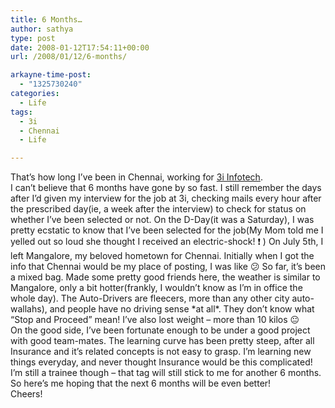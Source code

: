 ```yaml
---
title: 6 Months…
author: sathya
type: post
date: 2008-01-12T17:54:11+00:00
url: /2008/01/12/6-months/

arkayne-time-post:
  - "1325730240"
categories:
  - Life
tags:
  - 3i
  - Chennai
  - Life

---
```

That&#8217;s how long I&#8217;ve been in Chennai, working for [3i Infotech][1].  
I can&#8217;t believe that 6 months have gone by so fast. I still remember the days after I&#8217;d given my interview for the job at 3i, checking mails every hour after the prescribed day(ie, a week after the interview) to check for status on whether I&#8217;ve been selected or not. On the D-Day(it was a Saturday), I was pretty ecstatic to know that I&#8217;ve been selected for the job(My Mom told me I yelled out so loud she thought I received an electric-shock! ❗ ) On July 5th, I left Mangalore, my beloved hometown for Chennai. Initially when I got the info that Chennai would be my place of posting, I was like 😕 So far, it&#8217;s been a mixed bag. Made some pretty good friends here, the weather is similar to Mangalore, only a bit hotter(frankly, I wouldn&#8217;t know as I&#8217;m in office the whole day). The Auto-Drivers are fleecers, more than any other city auto-wallahs), and people have no driving sense \*at all\*. They don&#8217;t know what &#8220;Stop and Proceed&#8221; mean! I&#8217;ve also lost weight &#8211; more than 10 kilos 😐  
On the good side, I&#8217;ve been fortunate enough to be under a good project with good team-mates. The learning curve has been pretty steep, after all Insurance and it&#8217;s related concepts is not easy to grasp. I&#8217;m learning new things everyday, and never thought Insurance would be this complicated! I&#8217;m still a trainee though &#8211; that tag will still stick to me for another 6 months. So here&#8217;s me hoping that the next 6 months will be even better!  
Cheers!

 [1]: https://www.3i-infotech.com/
